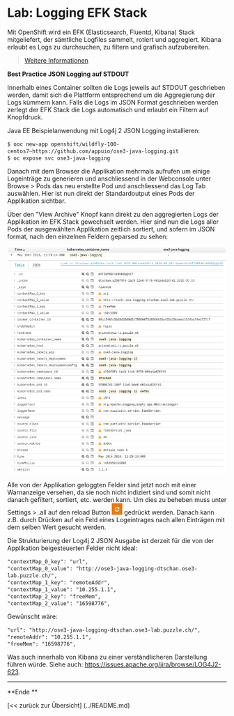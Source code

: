 # Lab: Logging EFK Stack

Mit OpenShift wird ein EFK (Elasticsearch, Fluentd, Kibana) Stack mitgeliefert, der sämtliche Logfiles sammelt, rotiert und aggregiert. Kibana erlaubt es Logs zu durchsuchen, zu filtern und grafisch aufzubereiten.

> [Weitere Informationen](https://docs.openshift.com/enterprise/3.1/install_config/aggregate_logging.html)

**Best Practice JSON Logging auf STDOUT**

Innerhalb eines Container sollten die Logs jeweils auf STDOUT geschrieben werden, damit sich die Plattform entsprechend um die Aggregierung der Logs kümmern kann. Falls die Logs im JSON Format geschrieben werden zerlegt der EFK Stack die Logs automatisch und erlaubt ein Filtern auf Knopfdruck.

Java EE Beispielanwendung mit Log4j 2 JSON Logging installieren:

```
$ ooc new-app openshift/wildfly-100-centos7~https://github.com/appuio/ose3-java-logging.git
$ oc expose svc ose3-java-logging
```

Danach mit dem Browser die Applikation mehrmals aufrufen um einige Logeinträge zu generieren und anschliessend in der Webconsole unter Browse > Pods das neu erstellte Pod und anschliessend das Log Tab auswählen. Hier ist nun direkt der Standardoutput eines Pods der Applikation sichtbar.

Über den "View Archive" Knopf kann direkt zu den aggregierten Logs der Applikation im EFK Stack gewechselt werden. Hier sind nun die Logs aller Pods der ausgewählten Applikation zeitlich sortiert, und sofern im JSON format, nach den einzelnen Feldern geparsed zu sehen:

![Kibana Screenshot](/images/kibana1.png)

Alle von der Applikation geloggten Felder sind jetzt noch mit einer Warnanzeige versehen, da sie noch nicht indiziert sind und somit nicht danach gefiltert, sortiert, etc. werden kann. Um dies zu beheben muss unter Settings > .all auf den reload Button ![Kibana Reload Button](/images/kibana2.png) gedrückt werden. Danach kann z.B. durch Drücken auf ein Feld eines Logeintrages nach allen Einträgen mit dem selben Wert gesucht werden.

Die Strukturierung der Log4j 2 JSON Ausgabe ist derzeit für die von der Applikation beigesteuerten Felder nicht ideal:

    "contextMap_0_key": "url",
    "contextMap_0_value": "http://ose3-java-logging-dtschan.ose3-lab.puzzle.ch/",
    "contextMap_1_key": "remoteAddr",
    "contextMap_1_value": "10.255.1.1",
    "contextMap_2_key": "freeMem",
    "contextMap_2_value": "16598776",

Gewünscht wäre:

    "url": "http://ose3-java-logging-dtschan.ose3-lab.puzzle.ch/",
    "remoteAddr": "10.255.1.1",
    "freeMem": "16598776",

Was auch innerhalb von Kibana zu einer verständlicheren Darstellung führen würde. Siehe auch: https://issues.apache.org/jira/browse/LOG4J2-623.

---

**Ende **

[<< zurück zur Übersicht] (../README.md)
